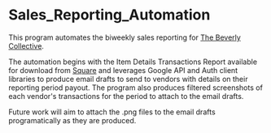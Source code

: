 # Sales_Reporting_Automation
This program automates the biweekly sales reporting for [The Beverly Collective](https://www.thebeverlycollective.co/).

The automation begins with the Item Details Transactions Report available for download from [Square](https://squareup.com/us/en) and leverages Google API and Auth client libraries to produce email drafts to send to vendors with details on their reporting period payout. The program also produces filtered screenshots of each vendor's transactions for the period to attach to the email drafts.

Future work will aim to attach the .png files to the email drafts programatically as they are produced.
